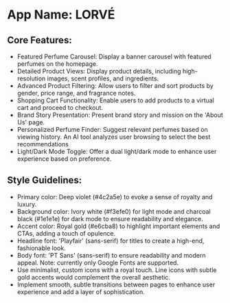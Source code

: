 # **App Name**: LORVÉ

## Core Features:

- Featured Perfume Carousel: Display a banner carousel with featured perfumes on the homepage.
- Detailed Product Views: Display product details, including high-resolution images, scent profiles, and ingredients.
- Advanced Product Filtering: Allow users to filter and sort products by gender, price range, and fragrance notes.
- Shopping Cart Functionality: Enable users to add products to a virtual cart and proceed to checkout.
- Brand Story Presentation: Present brand story and mission on the 'About Us' page.
- Personalized Perfume Finder: Suggest relevant perfumes based on viewing history. An AI tool analyzes user browsing to select the best recommendations
- Light/Dark Mode Toggle: Offer a dual light/dark mode to enhance user experience based on preference.

## Style Guidelines:

- Primary color: Deep violet (#4c2a5e) to evoke a sense of royalty and luxury.
- Background color: Ivory white (#f3efe0) for light mode and charcoal black (#1e1e1e) for dark mode to ensure readability and elegance.
- Accent color: Royal gold (#e6cba8) to highlight important elements and CTAs, adding a touch of opulence.
- Headline font: 'Playfair' (sans-serif) for titles to create a high-end, fashionable look.
- Body font: 'PT Sans' (sans-serif) to ensure readability and modern appeal. Note: currently only Google Fonts are supported.
- Use minimalist, custom icons with a royal touch. Line icons with subtle gold accents would complement the overall aesthetic.
- Implement smooth, subtle transitions between pages to enhance user experience and add a layer of sophistication.